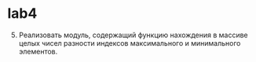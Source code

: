 # lab4
5.	Реализовать модуль, содержащий функцию нахождения в массиве целых чисел
разности индексов максимального и минимального элементов.
